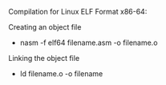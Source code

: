 Compilation for Linux ELF Format x86-64:

Creating an object file
* nasm -f elf64 filename.asm -o filename.o 

Linking the object file
* ld filename.o -o filename
